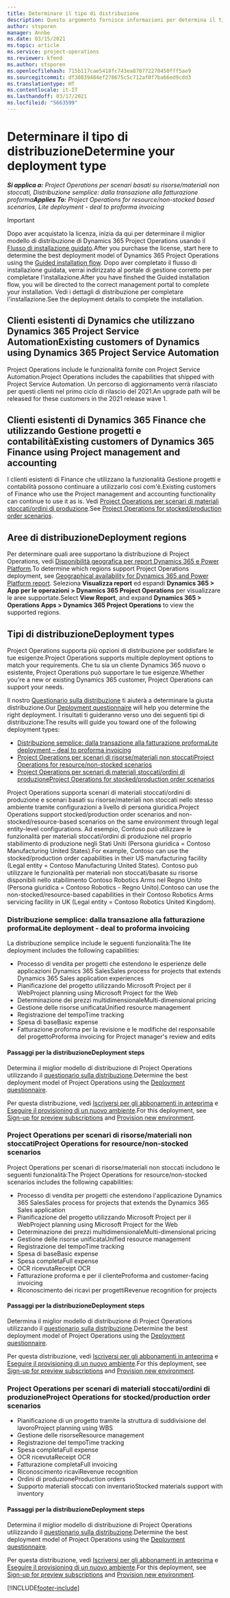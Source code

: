 ```yaml
---
title: Determinare il tipo di distribuzione
description: Questo argomento fornisce informazioni per determina il tipo di distribuzione di Project Operations giusto per la tua azienda.
author: stsporen
manager: Annbe
ms.date: 03/15/2021
ms.topic: article
ms.service: project-operations
ms.reviewer: kfend
ms.author: stsporen
ms.openlocfilehash: 715b117cae5418fc743ea870772278450fff5ae9
ms.sourcegitcommit: df30839484ef278675c5c712af0f7ba66ed9cdd3
ms.translationtype: HT
ms.contentlocale: it-IT
ms.lasthandoff: 03/17/2021
ms.locfileid: "5663599"
---
```

# <a name="determine-your-deployment-type"></a><span data-ttu-id="fe38c-103">Determinare il tipo di distribuzione</span><span class="sxs-lookup"><span data-stu-id="fe38c-103">Determine your deployment type</span></span>

<span data-ttu-id="fe38c-104">_**Si applica a:** Project Operations per scenari basati su risorse/materiali non stoccati, Distribuzione semplice: dalla transazione alla fatturazione proforma_</span><span class="sxs-lookup"><span data-stu-id="fe38c-104">_**Applies To:** Project Operations for resource/non-stocked based scenarios, Lite deployment - deal to proforma invoicing_</span></span>

> [!IMPORTANT]
> <span data-ttu-id="fe38c-105">Dopo aver acquistato la licenza, inizia da qui per determinare il miglior modello di distribuzione di Dynamics 365 Project Operations usando il [Flusso di installazione guidato](https://aka.ms/provisionprojectoperations).</span><span class="sxs-lookup"><span data-stu-id="fe38c-105">After you purchase the license, start here to determine the best deployment model of Dynamics 365 Project Operations using the [Guided installation flow](https://aka.ms/provisionprojectoperations).</span></span>
> <span data-ttu-id="fe38c-106">Dopo aver completato il flusso di installazione guidata, verrai indirizzato al portale di gestione corretto per completare l'installazione.</span><span class="sxs-lookup"><span data-stu-id="fe38c-106">After you have finshed the Guided installation flow, you will be directed to the correct management portal to complete your installation.</span></span> <span data-ttu-id="fe38c-107">Vedi i dettagli di distribuzione per completare l'installazione.</span><span class="sxs-lookup"><span data-stu-id="fe38c-107">See the deployment details to complete the installation.</span></span>


## <a name="existing-customers-of-dynamics-using-dynamics-365-project-service-automation"></a><span data-ttu-id="fe38c-108">Clienti esistenti di Dynamics che utilizzano Dynamics 365 Project Service Automation</span><span class="sxs-lookup"><span data-stu-id="fe38c-108">Existing customers of Dynamics using Dynamics 365 Project Service Automation</span></span>
<span data-ttu-id="fe38c-109">Project Operations include le funzionalità fornite con Project Service Automation.</span><span class="sxs-lookup"><span data-stu-id="fe38c-109">Project Operations includes the capabilities that shipped with Project Service Automation.</span></span> <span data-ttu-id="fe38c-110">Un percorso di aggiornamento verrà rilasciato per questi clienti nel primo ciclo di rilascio del 2021.</span><span class="sxs-lookup"><span data-stu-id="fe38c-110">An upgrade path will be released for these customers in the 2021 release wave 1.</span></span>

## <a name="existing-customers-of-dynamics-365-finance-using-project-management-and-accounting"></a><span data-ttu-id="fe38c-111">Clienti esistenti di Dynamics 365 Finance che utilizzando Gestione progetti e contabilità</span><span class="sxs-lookup"><span data-stu-id="fe38c-111">Existing customers of Dynamics 365 Finance using Project management and accounting</span></span> 

<span data-ttu-id="fe38c-112">I clienti esistenti di Finance che utilizzano la funzionalità Gestione progetti e contabilità possono continuare a utilizzarlo così com'è.</span><span class="sxs-lookup"><span data-stu-id="fe38c-112">Existing customers of Finance who use the Project management and accounting functionality can continue to use it as is.</span></span> <span data-ttu-id="fe38c-113">Vedi [Project Operations per scenari di materiali stoccati/ordini di produzione](#pma).</span><span class="sxs-lookup"><span data-stu-id="fe38c-113">See [Project Operations for stocked/production order scenarios](#pma).</span></span>


## <a name="deployment-regions"></a><span data-ttu-id="fe38c-114">Aree di distribuzione</span><span class="sxs-lookup"><span data-stu-id="fe38c-114">Deployment regions</span></span>
<span data-ttu-id="fe38c-115">Per determinare quali aree supportano la distribuzione di Project Operations, vedi [Disponibilità geografica per report Dynamics 365 e Power Platform](https://dynamics.microsoft.com/en-us/geographic-availability/).</span><span class="sxs-lookup"><span data-stu-id="fe38c-115">To determine which regions support Project Operations deployment, see [Geographical availability for Dynamics 365 and Power Platform report](https://dynamics.microsoft.com/en-us/geographic-availability/).</span></span> <span data-ttu-id="fe38c-116">Seleziona **Visualizza report** ed espandi **Dynamics 365 > App per le operazioni > Dynamics 365 Project Operations** per visualizzare le aree supportate.</span><span class="sxs-lookup"><span data-stu-id="fe38c-116">Select **View Report**, and expand **Dynamics 365 > Operations Apps > Dynamics 365 Project Operations** to view the supported regions.</span></span>

## <a name="deployment-types"></a><span data-ttu-id="fe38c-117">Tipi di distribuzione</span><span class="sxs-lookup"><span data-stu-id="fe38c-117">Deployment types</span></span>
<span data-ttu-id="fe38c-118">Project Operations supporta più opzioni di distribuzione per soddisfare le tue esigenze.</span><span class="sxs-lookup"><span data-stu-id="fe38c-118">Project Operations supports multiple deployment options to match your requirements.</span></span> <span data-ttu-id="fe38c-119">Che tu sia un cliente Dynamics 365 nuovo o esistente, Project Operations può supportare le tue esigenze.</span><span class="sxs-lookup"><span data-stu-id="fe38c-119">Whether you're a new or existing Dynamics 365 customer, Project Operations can support your needs.</span></span>

<span data-ttu-id="fe38c-120">Il nostro [Questionario sulla distribuzione](https://aka.ms/provisionprojectoperations) ti aiuterà a determinare la giusta distribuzione.</span><span class="sxs-lookup"><span data-stu-id="fe38c-120">Our [Deployment questionnaire](https://aka.ms/provisionprojectoperations) will help you determine the right deployment.</span></span> <span data-ttu-id="fe38c-121">I risultati ti guideranno verso uno dei seguenti tipi di distribuzione:</span><span class="sxs-lookup"><span data-stu-id="fe38c-121">The results will guide you toward one of the following deployment types:</span></span>

- [<span data-ttu-id="fe38c-122">Distribuzione semplice: dalla transazione alla fatturazione proforma</span><span class="sxs-lookup"><span data-stu-id="fe38c-122">Lite deployment – deal to proforma invoicing</span></span>](#lite)
- [<span data-ttu-id="fe38c-123">Project Operations per scenari di risorse/materiali non stoccati</span><span class="sxs-lookup"><span data-stu-id="fe38c-123">Project Operations for resource/non-stocked scenarios</span></span>](#integrated)
- [<span data-ttu-id="fe38c-124">Project Operations per scenari di materiali stoccati/ordini di produzione</span><span class="sxs-lookup"><span data-stu-id="fe38c-124">Project Operations for stocked/production order scenarios</span></span>](#pma)

<span data-ttu-id="fe38c-125">Project Operations supporta scenari di materiali stoccati/ordini di produzione e scenari basati su risorse/materiali non stoccati nello stesso ambiente tramite configurazioni a livello di persona giuridica.</span><span class="sxs-lookup"><span data-stu-id="fe38c-125">Project Operations support stocked/production order scenarios and non-stocked/resource-based scenarios on the same environment through legal entity-level configurations.</span></span> <span data-ttu-id="fe38c-126">Ad esempio, Contoso può utilizzare le funzionalità per materiali stoccati/ordini di produzione nel proprio stabilimento di produzione negli Stati Uniti (Persona giuridica = Contoso Manufacturing United States).</span><span class="sxs-lookup"><span data-stu-id="fe38c-126">For example, Contoso can use the stocked/production order capabilities in their US manufacturing facility (Legal entity = Contoso Manufacturing United States).</span></span> <span data-ttu-id="fe38c-127">Contoso può utilizzare le funzionalità per materiali non stoccati/basate su risorse disponibili nello stabilimento Contoso Robotics Arms nel Regno Unito (Persona giuridica = Contoso Robotics - Regno Unito).</span><span class="sxs-lookup"><span data-stu-id="fe38c-127">Contoso can use the non-stocked/resource-based capabilities in their Contoso Robotics Arms servicing facility in UK (Legal entity = Contoso Robotics United Kingdom).</span></span>

### <a name="lite-deployment---deal-to-proforma-invoicing"></a><a  name="lite"></a><span data-ttu-id="fe38c-128">Distribuzione semplice: dalla transazione alla fatturazione proforma</span><span class="sxs-lookup"><span data-stu-id="fe38c-128">Lite deployment - deal to proforma invoicing</span></span>

<span data-ttu-id="fe38c-129">La distribuzione semplice include le seguenti funzionalità:</span><span class="sxs-lookup"><span data-stu-id="fe38c-129">The lite deployment includes the following capabilities:</span></span>

- <span data-ttu-id="fe38c-130">Processo di vendita per progetti che estendono le esperienze delle applicazioni Dynamics 365 Sales</span><span class="sxs-lookup"><span data-stu-id="fe38c-130">Sales process for projects that extends Dynamics 365 Sales application experiences</span></span>
- <span data-ttu-id="fe38c-131">Pianificazione del progetto utilizzando Microsoft Project per il Web</span><span class="sxs-lookup"><span data-stu-id="fe38c-131">Project planning using Microsoft Project for the Web</span></span>
- <span data-ttu-id="fe38c-132">Determinazione dei prezzi multidimensionale</span><span class="sxs-lookup"><span data-stu-id="fe38c-132">Multi-dimensional pricing</span></span>
- <span data-ttu-id="fe38c-133">Gestione delle risorse unificata</span><span class="sxs-lookup"><span data-stu-id="fe38c-133">Unified resource management</span></span>
- <span data-ttu-id="fe38c-134">Registrazione del tempo</span><span class="sxs-lookup"><span data-stu-id="fe38c-134">Time tracking</span></span>
- <span data-ttu-id="fe38c-135">Spesa di base</span><span class="sxs-lookup"><span data-stu-id="fe38c-135">Basic expense</span></span>
- <span data-ttu-id="fe38c-136">Fatturazione proforma per la revisione e le modifiche del responsabile del progetto</span><span class="sxs-lookup"><span data-stu-id="fe38c-136">Proforma invoicing for Project manager's review and edits</span></span> 

#### <a name="deployment-steps"></a><span data-ttu-id="fe38c-137">Passaggi per la distribuzione</span><span class="sxs-lookup"><span data-stu-id="fe38c-137">Deployment steps</span></span>
<span data-ttu-id="fe38c-138">Determina il miglior modello di distribuzione di Project Operations utilizzando il [questionario sulla distribuzione](https://aka.ms/provisionprojectoperations).</span><span class="sxs-lookup"><span data-stu-id="fe38c-138">Determine the best deployment model of Project Operations using the [Deployment questionnaire](https://aka.ms/provisionprojectoperations).</span></span>

<span data-ttu-id="fe38c-139">Per questa distribuzione, vedi [Iscriversi per gli abbonamenti in anteprima](lite-preview-subscription-sign-up.md) e [Eseguire il provisioning di un nuovo ambiente](lite-deployment.md).</span><span class="sxs-lookup"><span data-stu-id="fe38c-139">For this deployment, see [Sign-up for preview subscriptions](lite-preview-subscription-sign-up.md) and [Provision new environment](lite-deployment.md).</span></span> 


### <a name="project-operations-for-resourcenon-stocked-scenarios"></a><a name="integrated"></a><span data-ttu-id="fe38c-140">Project Operations per scenari di risorse/materiali non stoccati</span><span class="sxs-lookup"><span data-stu-id="fe38c-140">Project Operations for resource/non-stocked scenarios</span></span>
<span data-ttu-id="fe38c-141">Project Operations per scenari di risorse/materiali non stoccati includono le seguenti funzionalità:</span><span class="sxs-lookup"><span data-stu-id="fe38c-141">The Project Operations for resource/non-stocked scenarios includes the following capabilities:</span></span>
 
- <span data-ttu-id="fe38c-142">Processo di vendita per progetti che estendono l'applicazione Dynamics 365 Sales</span><span class="sxs-lookup"><span data-stu-id="fe38c-142">Sales process for projects that extends the Dynamics 365 Sales application</span></span>
- <span data-ttu-id="fe38c-143">Pianificazione del progetto utilizzando Microsoft Project per il Web</span><span class="sxs-lookup"><span data-stu-id="fe38c-143">Project planning using Microsoft Project for the Web</span></span>
- <span data-ttu-id="fe38c-144">Determinazione dei prezzi multidimensionale</span><span class="sxs-lookup"><span data-stu-id="fe38c-144">Multi-dimensional pricing</span></span>
- <span data-ttu-id="fe38c-145">Gestione delle risorse unificata</span><span class="sxs-lookup"><span data-stu-id="fe38c-145">Unified resource management</span></span>
- <span data-ttu-id="fe38c-146">Registrazione del tempo</span><span class="sxs-lookup"><span data-stu-id="fe38c-146">Time tracking</span></span>
- <span data-ttu-id="fe38c-147">Spesa di base</span><span class="sxs-lookup"><span data-stu-id="fe38c-147">Basic expense</span></span>
- <span data-ttu-id="fe38c-148">Spesa completa</span><span class="sxs-lookup"><span data-stu-id="fe38c-148">Full expense</span></span>
- <span data-ttu-id="fe38c-149">OCR ricevuta</span><span class="sxs-lookup"><span data-stu-id="fe38c-149">Receipt OCR</span></span>
- <span data-ttu-id="fe38c-150">Fatturazione proforma e per il cliente</span><span class="sxs-lookup"><span data-stu-id="fe38c-150">Proforma and customer-facing invoicing</span></span> 
- <span data-ttu-id="fe38c-151">Riconoscimento dei ricavi per progetti</span><span class="sxs-lookup"><span data-stu-id="fe38c-151">Revenue recognition for projects</span></span>

#### <a name="deployment-steps"></a><span data-ttu-id="fe38c-152">Passaggi per la distribuzione</span><span class="sxs-lookup"><span data-stu-id="fe38c-152">Deployment steps</span></span>
<span data-ttu-id="fe38c-153">Determina il miglior modello di distribuzione di Project Operations utilizzando il [questionario sulla distribuzione](https://aka.ms/provisionprojectoperations).</span><span class="sxs-lookup"><span data-stu-id="fe38c-153">Determine the best deployment model of Project Operations using the [Deployment questionnaire](https://aka.ms/provisionprojectoperations).</span></span>

<span data-ttu-id="fe38c-154">Per questa distribuzione, vedi [Iscriversi per gli abbonamenti in anteprima](resource-sign-up-preview-subscription.md) e [Eseguire il provisioning di un nuovo ambiente](resource-provision-new-environment.md).</span><span class="sxs-lookup"><span data-stu-id="fe38c-154">For this deployment, see [Sign-up for preview subscriptions](resource-sign-up-preview-subscription.md) and [Provision new environment](resource-provision-new-environment.md).</span></span> 


### <a name="project-operations-for-stockedproduction-order-scenarios"></a><a name="pma"></a><span data-ttu-id="fe38c-155">Project Operations per scenari di materiali stoccati/ordini di produzione</span><span class="sxs-lookup"><span data-stu-id="fe38c-155">Project Operations for stocked/production order scenarios</span></span>

- <span data-ttu-id="fe38c-156">Pianificazione di un progetto tramite la struttura di suddivisione del lavoro</span><span class="sxs-lookup"><span data-stu-id="fe38c-156">Project planning using WBS</span></span>
- <span data-ttu-id="fe38c-157">Gestione delle risorse</span><span class="sxs-lookup"><span data-stu-id="fe38c-157">Resource management</span></span>
- <span data-ttu-id="fe38c-158">Registrazione del tempo</span><span class="sxs-lookup"><span data-stu-id="fe38c-158">Time tracking</span></span>
- <span data-ttu-id="fe38c-159">Spesa completa</span><span class="sxs-lookup"><span data-stu-id="fe38c-159">Full expense</span></span>
- <span data-ttu-id="fe38c-160">OCR ricevuta</span><span class="sxs-lookup"><span data-stu-id="fe38c-160">Receipt OCR</span></span>
- <span data-ttu-id="fe38c-161">Fatturazione completa</span><span class="sxs-lookup"><span data-stu-id="fe38c-161">Full invoicing</span></span>
- <span data-ttu-id="fe38c-162">Riconoscimento ricavi</span><span class="sxs-lookup"><span data-stu-id="fe38c-162">Revenue recognition</span></span>
- <span data-ttu-id="fe38c-163">Ordini di produzione</span><span class="sxs-lookup"><span data-stu-id="fe38c-163">Production orders</span></span>
- <span data-ttu-id="fe38c-164">Supporto materiali stoccati con inventario</span><span class="sxs-lookup"><span data-stu-id="fe38c-164">Stocked materials support with inventory</span></span>

#### <a name="deployment-steps"></a><span data-ttu-id="fe38c-165">Passaggi per la distribuzione</span><span class="sxs-lookup"><span data-stu-id="fe38c-165">Deployment steps</span></span>
<span data-ttu-id="fe38c-166">Determina il miglior modello di distribuzione di Project Operations utilizzando il [questionario sulla distribuzione](https://aka.ms/provisionprojectoperations).</span><span class="sxs-lookup"><span data-stu-id="fe38c-166">Determine the best deployment model of Project Operations using the [Deployment questionnaire](https://aka.ms/provisionprojectoperations).</span></span>

<span data-ttu-id="fe38c-167">Per questa distribuzione, vedi [Iscriversi per gli abbonamenti in anteprima](https://docs.microsoft.com/dynamics365/fin-ops-core/dev-itpro/dev-tools/sign-up-preview-subscription?toc=/dynamics365/finance/toc.json) e [Eseguire il provisioning di un nuovo ambiente](https://docs.microsoft.com/dynamics365/fin-ops-core/dev-itpro/deployment/deploy-demo-environment?toc=/dynamics365/finance/toc.json).</span><span class="sxs-lookup"><span data-stu-id="fe38c-167">For this deployment, see [Sign-up for preview subscriptions](https://docs.microsoft.com/dynamics365/fin-ops-core/dev-itpro/dev-tools/sign-up-preview-subscription?toc=/dynamics365/finance/toc.json) and [Provision new environment](https://docs.microsoft.com/dynamics365/fin-ops-core/dev-itpro/deployment/deploy-demo-environment?toc=/dynamics365/finance/toc.json).</span></span> 



[!INCLUDE[footer-include](../includes/footer-banner.md)]
